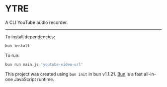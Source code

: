 # YTRE

A CLI YouTube audio recorder.

----

To install dependencies:

```bash
bun install
```

To run:

```bash
bun run main.js 'youtube-video-url'
```

This project was created using `bun init` in bun v1.1.21. [Bun](https://bun.sh) is a fast all-in-one JavaScript runtime.
